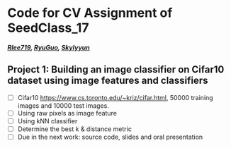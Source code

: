 # Code for CV Assignment of SeedClass_17
***[Rlee719](https://github.com/Rlee719), [RyuGuo](https://github.com/RyuGuo), [Skylyyun](https://github.com/RyuGuo)***
## Project 1: Building an image classifier on Cifar10 dataset using image features and classifiers

- [ ] Cifar10 https://www.cs.toronto.edu/~kriz/cifar.html, 50000 training images and 10000 test images. 
- [ ] Using raw pixels as image feature
- [ ] Using kNN classifier
- [ ] Determine the best k & distance metric
- [ ] Due in the next work: source code, slides and oral presentation